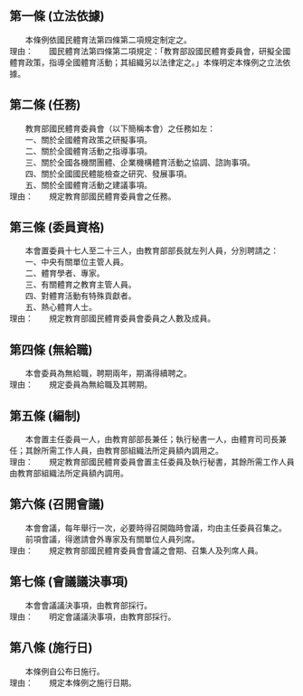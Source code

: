第一條 (立法依據)
-----------------
　　本條例依國民體育法第四條第二項規定制定之。  
理由：　　國民體育法第四條第二項規定：「教育部設國民體育委員會，研擬全國體育政策，指導全國體育活動；其組織另以法律定之。」本條明定本條例之立法依據。

第二條 (任務)
-------------
　　教育部國民體育委員會（以下簡稱本會）之任務如左：  
　　一、關於全國體育政策之研擬事項。  
　　二、關於全國體育活動之指導事項。  
　　三、關於全國各機關團體、企業機構體育活動之協調、諮詢事項。  
　　四、關於全國國民體能檢查之研究、發展事項。  
　　五、關於全國體育活動之建議事項。  
理由：　　規定教育部國民體育委員會之任務。

第三條 (委員資格)
-----------------
　　本會置委員十七人至二十三人，由教育部部長就左列人員，分別聘請之：  
　　一、中央有關單位主管人員。  
　　二、體育學者、專家。  
　　三、有關體育之教育主管人員。  
　　四、對體育活動有特殊貢獻者。  
　　五、熱心體育人士。  
理由：　　規定教育部國民體育委員會委員之人數及成員。

第四條 (無給職)
---------------
　　本會委員為無給職，聘期兩年，期滿得續聘之。  
理由：　　規定委員為無給職及其聘期。

第五條 (編制)
-------------
　　本會置主任委員一人，由教育部部長兼任；執行秘書一人，由體育司司長兼任；其餘所需工作人員，由教育部組織法所定員額內調用之。  
理由：　　規定教育部國民體育委員會置主任委員及執行秘書，其餘所需工作人員由教育部組織法所定員額內調用。

第六條 (召開會議)
-----------------
　　本會會議，每年舉行一次，必要時得召開臨時會議，均由主任委員召集之。  
　　前項會議，得邀請會外專家及有關單位人員列席。  
理由：　　規定教育部國民體育委員會會議之會期、召集人及列席人員。

第七條 (會議議決事項)
---------------------
　　本會會議議決事項，由教育部採行。  
理由：　　明定會議議決事項，由教育部採行。

第八條 (施行日)
---------------
　　本條例自公布日施行。  
理由：　　規定本條例之施行日期。